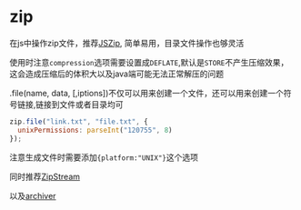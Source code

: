 # zip

在js中操作zip文件，推荐[JSZip](https://stuk.github.io/jszip/), 简单易用，目录文件操作也够灵活

使用时注意`compression`选项需要设置成`DEFLATE`,默认是`STORE`不产生压缩效果，这会造成压缩后的体积大以及java端可能无法正常解压的问题

.file(name, data, [,iptions])不仅可以用来创建一个文件，还可以用来创建一个符号链接,链接到文件或者目录均可
```javascript
zip.file("link.txt", "file.txt", {
  unixPermissions: parseInt("120755", 8)
});
```
注意生成文件时需要添加`{platform:"UNIX"}`这个选项

同时推荐[ZipStream](https://www.archiverjs.com/zip-stream)

以及[archiver](https://www.archiverjs.com/)
